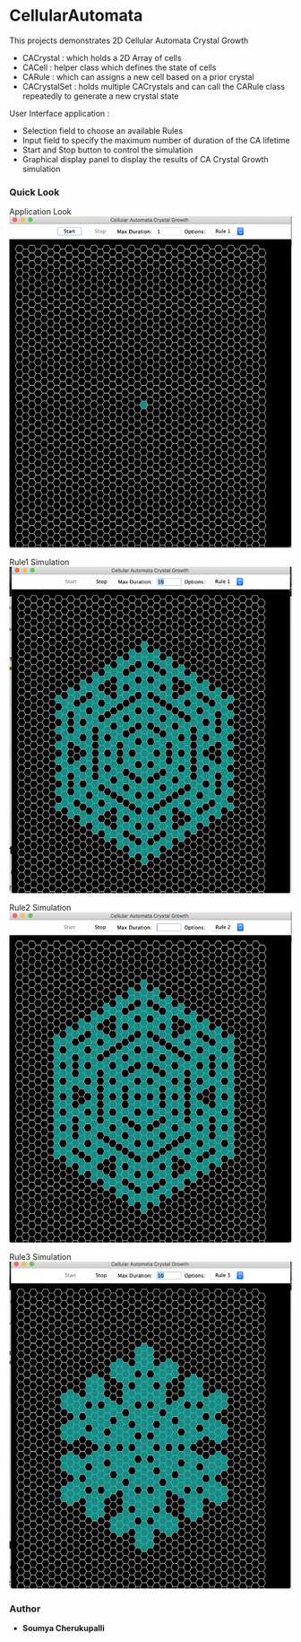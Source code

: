 # CellularAutomata 
This projects demonstrates 2D Cellular Automata Crystal Growth 

* CACrystal : which holds a 2D Array of cells
* CACell : helper class which defines the state of cells
* CARule : which can assigns a new cell based on a prior crystal
* CACrystalSet : holds multiple CACrystals and can call the CARule class repeatedly to generate a new crystal state


User Interface application : 
* Selection field to choose an available Rules 
* Input field to specify the maximum number of duration of the CA lifetime 
* Start and Stop button to control the simulation 
* Graphical display panel to display the results of CA Crystal Growth simulation  


### Quick Look
Application Look
![Image of Application](./out/Image.png)

Rule1 Simulation
![Image of Rule1](./out/Image1.png)

Rule2 Simulation
![Image of Rule2](./out/Image2.png)

Rule3 Simulation
![Image of Rule3](./out/Image3.png)

### Author
* **Soumya Cherukupalli**
